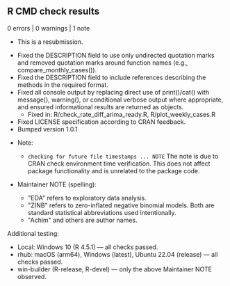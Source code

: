 ## R CMD check results

0 errors | 0 warnings | 1 note

* This is a resubmission.

- Fixed the DESCRIPTION field to use only undirected quotation marks and 
  removed quotation marks around function names (e.g., compare_monthly_cases()).
- Fixed the DESCRIPTION field to include references describing the methods 
  in the required format.
- Fixed all console output by replacing direct use of print()/cat() with 
  message(), warning(), or conditional verbose output where appropriate, 
  and ensured informational results are returned as objects.
  * Fixed in: R/check_rate_diff_arima_ready.R, R/plot_weekly_cases.R
- Fixed LICENSE specification according to CRAN feedback.
- Bumped version 1.0.1
  


* Note:
  - `checking for future file timestamps ... NOTE`
    The note is due to CRAN check environment time verification. 
    This does not affect package functionality and is unrelated to the package code.

* Maintainer NOTE (spelling):
  - "EDA" refers to exploratory data analysis.
  - "ZINB" refers to zero-inflated negative binomial models.
    Both are standard statistical abbreviations used intentionally.
  - "Achim" and others are author names.

Additional testing:
- Local: Windows 10 (R 4.5.1) — all checks passed.
- rhub: macOS (arm64), Windows (latest), Ubuntu 22.04 (release) — all checks passed.
- win-builder (R-release, R-devel) — only the above Maintainer NOTE observed.
